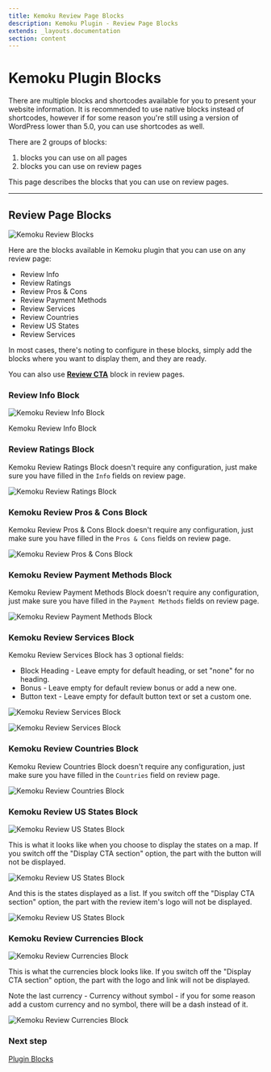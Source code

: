 ```yaml
---
title: Kemoku Review Page Blocks
description: Kemoku Plugin - Review Page Blocks
extends: _layouts.documentation
section: content
---
```


# Kemoku Plugin Blocks

There are multiple blocks and shortcodes available for you to present your website information. It is recommended to use native blocks instead of shortcodes, however if for some reason you're still using a version of WordPress lower than 5.0, you can use shortcodes as well.

There are 2 groups of blocks:

1. blocks you can use on all pages
2. blocks you can use on review pages

This page describes the blocks that you can use on review pages.

---

## Review Page Blocks

![Kemoku Review Blocks](/assets/images/kemoku/kemoku-review-page-blocks.jpg)

Here are the blocks available in Kemoku plugin that you can use on any review page:

- Review Info
- Review Ratings
- Review Pros & Cons
- Review Payment Methods
- Review Services
- Review Countries
- Review US States
- Review Services

In most cases, there's noting to configure in these blocks, simply add the blocks where you want to display them, and they are ready.

You can also use **[Review CTA](/docs/kemoku/blocks#review-cta)** block in review pages.

### Review Info Block

![Kemoku Review Info Block](/assets/images/kemoku/kemoku-review-info-block-frontend.jpg)

Kemoku Review Info Block

### Review Ratings Block

Kemoku Review Ratings Block doesn't require any configuration, just make sure you have filled in the `Info` fields on review page.

![Kemoku Review Ratings Block](/assets/images/kemoku/kemoku-review-ratings-block-frontend.jpg)

### Kemoku Review Pros & Cons Block

Kemoku Review Pros & Cons Block doesn't require any configuration, just make sure you have filled in the `Pros & Cons` fields on review page.

![Kemoku Review Pros & Cons Block](/assets/images/kemoku/kemoku-review-pros-cons-block-frontend.jpg)

### Kemoku Review Payment Methods Block

Kemoku Review Payment Methods Block doesn't require any configuration, just make sure you have filled in the `Payment Methods` fields on review page.

![Kemoku Review Payment Methods Block](/assets/images/kemoku/kemoku-review-payments-block-frontend.jpg)

### Kemoku Review Services Block

Kemoku Review Services Block has 3 optional fields:

- Block Heading - Leave empty for default heading, or set "none" for no heading.
- Bonus - Leave empty for default review bonus or add a new one.
- Button text - Leave empty for default button text or set a custom one.

![Kemoku Review Services Block](/assets/images/kemoku/kemoku-review-services-block-backend.jpg)

![Kemoku Review Services Block](/assets/images/kemoku/kemoku-review-services-block-frontend.jpg)


### Kemoku Review Countries Block

Kemoku Review Countries Block doesn't require any configuration, just make sure you have filled in the `Countries` field on review page.

![Kemoku Review Countries Block](/assets/images/kemoku/kemoku-review-countries-block-frontend.jpg)

### Kemoku Review US States Block

![Kemoku Review US States Block](/assets/images/kemoku/kemoku-review-us-states-block-backend.jpg)

This is what it looks like when you choose to display the states on a map. If you switch off the "Display CTA section" option, the part with the button will not be displayed.

![Kemoku Review US States Block](/assets/images/kemoku/kemoku-review-us-states-block-map-frontend.jpg)

And this is the states displayed as a list. If you switch off the "Display CTA section" option, the part with the review item's logo will not be displayed.

![Kemoku Review US States Block](/assets/images/kemoku/kemoku-review-us-states-block-list-frontend.jpg)

### Kemoku Review Currencies Block

![Kemoku Review Currencies Block](/assets/images/kemoku/kemoku-review-currencies-block-backend.jpg)

This is what the currencies block looks like. If you switch off the "Display CTA section" option, the part with the logo and link will not be displayed.

Note the last currency - Currency without symbol - if you for some reason add a custom currency and no symbol, there will be a dash instead of it.

![Kemoku Review Currencies Block](/assets/images/kemoku/kemoku-review-currencies-block-frontend.jpg)

### Next step

[Plugin Blocks](/docs/kemoku/blocks/)
